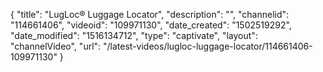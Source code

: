 {
    "title": "LugLoc&reg; Luggage Locator",
    "description": "",
    "channelid": "114661406",
    "videoid": "109971130",
    "date_created": "1502519292",
    "date_modified": "1516134712",
    "type": "captivate",
    "layout": "channelVideo",
    "url": "\/latest-videos\/lugloc-luggage-locator\/114661406-109971130"
}